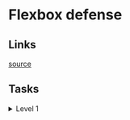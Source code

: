 # Flexbox defense

## Links
[source](http://www.flexboxdefense.com)

## Tasks

<details>
  <summary>Level 1</summary>

  #### Group-1  
    justify-content: center;

</details>
